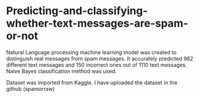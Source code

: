 # Predicting-and-classifying-whether-text-messages-are-spam-or-not
Natural Language processing machine learning model was created to distinguish real messages from spam messages. It accurately predicted 962 different text messages and 150 incorrect ones out of 1110 text messages. Naive Bayes classification method was used.

Dataset was imported from Kaggle. I have uploaded the dataset in the github (spamorraw)

